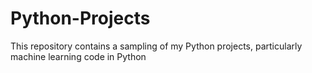 # Python-Projects
This repository contains a sampling of my Python projects, particularly machine learning code in Python
